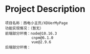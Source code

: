 # Project Description
    项目名称：西电小主页/XDUerMyPage
    功能实现情况：（暂无）
    前端部分环境：node@10.16.3
                cnpm@6.1.0
                vue@2.9.6
    后端部分环境：